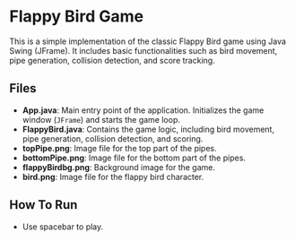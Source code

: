 # Flappy Bird Game

This is a simple implementation of the classic Flappy Bird game using Java Swing (JFrame). 
It includes basic functionalities such as bird movement, pipe generation, collision detection, and score tracking.

## Files

- **App.java**: Main entry point of the application. Initializes the game window (`JFrame`) and starts the game loop.
- **FlappyBird.java**: Contains the game logic, including bird movement, pipe generation, collision detection, and scoring.
- **topPipe.png**: Image file for the top part of the pipes.
- **bottomPipe.png**: Image file for the bottom part of the pipes.
- **flappyBirdbg.png**: Background image for the game.
- **bird.png**: Image file for the flappy bird character.

## How To Run
- Use spacebar to play.
